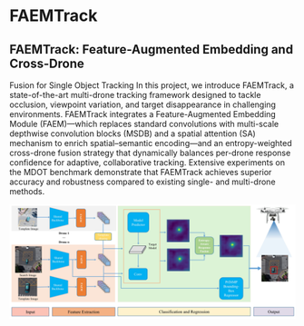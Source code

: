 # FAEMTrack
## FAEMTrack: Feature-Augmented Embedding and Cross-Drone
Fusion for Single Object Tracking
In this project, we introduce FAEMTrack, a state-of-the-art multi-drone tracking framework designed to tackle occlusion, viewpoint variation, and target disappearance in challenging environments. FAEMTrack integrates a Feature-Augmented Embedding Module (FAEM)—which replaces standard convolutions with multi-scale depthwise convolution blocks (MSDB) and a spatial attention (SA) mechanism to enrich spatial–semantic encoding—and an entropy-weighted cross-drone fusion strategy that dynamically balances per-drone response confidence for adaptive, collaborative tracking. Extensive experiments on the MDOT benchmark demonstrate that FAEMTrack achieves superior accuracy and robustness compared to existing single- and multi-drone methods.  
<div  align="center">    
 <img src="./figure/framework.jpg" width = "777"  align=center />
</div>
